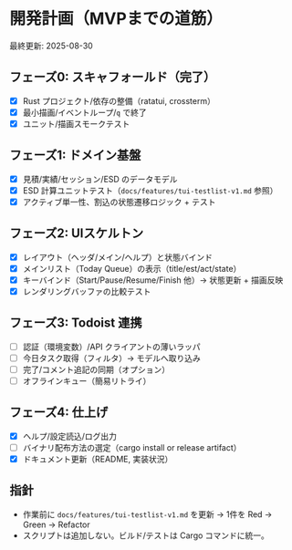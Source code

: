 # 開発計画（MVPまでの道筋）

最終更新: 2025-08-30

## フェーズ0: スキャフォールド（完了）
- [x] Rust プロジェクト/依存の整備（ratatui, crossterm）
- [x] 最小描画/イベントループ/`q` で終了
- [x] ユニット/描画スモークテスト

## フェーズ1: ドメイン基盤
- [x] 見積/実績/セッション/ESD のデータモデル
- [x] ESD 計算ユニットテスト（`docs/features/tui-testlist-v1.md` 参照）
- [x] アクティブ単一性、割込の状態遷移ロジック + テスト

## フェーズ2: UIスケルトン
- [x] レイアウト（ヘッダ/メイン/ヘルプ）と状態バインド
- [x] メインリスト（Today Queue）の表示（title/est/act/state）
- [x] キーバインド（Start/Pause/Resume/Finish 他）→ 状態更新 + 描画反映
- [x] レンダリングバッファの比較テスト

## フェーズ3: Todoist 連携
- [ ] 認証（環境変数）/API クライアントの薄いラッパ
- [ ] 今日タスク取得（フィルタ）→ モデルへ取り込み
- [ ] 完了/コメント追記の同期（オプション）
- [ ] オフラインキュー（簡易リトライ）

## フェーズ4: 仕上げ
- [x] ヘルプ/設定読込/ログ出力
- [ ] バイナリ配布方法の選定（cargo install or release artifact）
- [x] ドキュメント更新（README, 実装状況）

## 指針
- 作業前に `docs/features/tui-testlist-v1.md` を更新 → 1件を Red → Green → Refactor
- スクリプトは追加しない。ビルド/テストは Cargo コマンドに統一。
